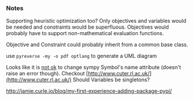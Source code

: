 ### Notes

Supporting heuristic optimization too? Only objectives and variables would be needed and constraints would be superfluous. Objectives would probably have to support non-mathematical evaluation functions.

Objective and Constraint could probably inherit from a common base class.

use `pyreverse -my -o pdf optlang` to generate a UML diagram

Looks like it is [not ok](https://code.google.com/p/sympy/issues/detail?id=3680#c7) to change sympy Symbol's name attribute (doesn't raise an error though).
Checkout [http://www.cuter.rl.ac.uk/](http://www.cuter.rl.ac.uk/)
Should Variables be singletons?

http://jamie.curle.io/blog/my-first-experience-adding-package-pypi/
